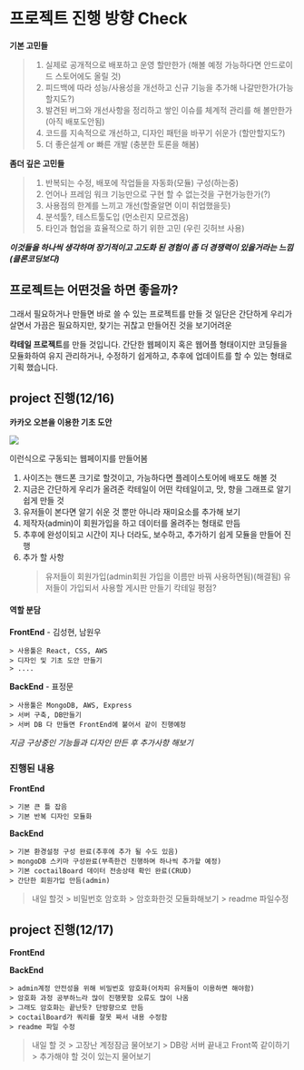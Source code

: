 # 프로젝트 진행 방향 Check

**기본 고민들**
>1. 실제로 공개적으로 배포하고 운영 할만한가 (해볼 예정 가능하다면 안드로이드 스토어에도 올릴 것)
>2. 피드백에 따라 성능/사용성을 개선하고 신규 기능을 추가해 나갈만한가(가능할지도?)
>3. 발견된 버그와 개선사항을 정리하고 쌓인 이슈를 체계적 관리를 해 볼만한가(아직 배포도안됨)
>4. 코드를 지속적으로 개선하고, 디자인 패턴을 바꾸기 쉬운가 (할만할지도?)
>5. 더 좋은설계 or 빠른 개발 (충분한 토론을 해봄)

**좀더 깊은 고민들**
>1. 반복되는 수정, 배포에 작업들을 자동화(모듈) 구성(하는중)
>2. 언어나 프레임 워크 기능만으로 구현 할 수 없는것을 구현가능한가(?)
>3. 사용점의 한계를 느끼고 개선(할줄알면 이미 취업했을듯)
>4. 분석툴?, 테스트툴도입 (먼소린지 모르겠음)
>5. 타인과 협업을 효율적으로 하기 위한 고민 (우린 깃허브 사용)

***이것들을 하나씩 생각하며 장기적이고 고도화 된 경험이 좀 더 경쟁력이 있을거라는 느낌(클론코딩보다)***


## 프로젝트는 어떤것을 하면 좋을까?

그래서 필요하거나 만들면 바로 쓸 수 있는 프로젝트를 만들 것
일단은 간단하게 우리가 살면서 가끔은 필요하지만, 찾기는 귀찮고 만들어진 것을 보기어려운

**칵테일 프로젝트**를 만들 것입니다.
간단한 웹페이지 혹은 웹어플 형태이지만 코딩들을 모듈화하여 유지 관리하거나, 수정하기 쉽게하고, 추후에
업데이트를 할 수 있는 형태로 기획 했습니다.


## project 진행(12/16)

**카카오 오븐을 이용한 기초 도안**

<img src ="https://user-images.githubusercontent.com/92348108/146396312-15dccb01-922b-44bb-9a57-f4c575785493.gif">

이런식으로 구동되는 웹페이지를 만들어봄
1. 사이즈는 핸드폰 크기로 할것이고, 가능하다면 플레이스토어에 배포도 해볼 것
2. 지금은 간단하게 우리가 올려준 칵테일이 어떤 칵테일이고, 맛, 향을 그래프로 알기 쉽게 만들 것
3. 유저들이 본다면 알기 쉬운 것 뿐만 아니라 재미요소를 추가해 보기
4. 제작자(admin)이 회원가입을 하고 데이터를 올려주는 형태로 만듬
5. 추후에 완성이되고 시간이 지나 더라도, 보수하고, 추가하기 쉽게 모듈을 만들어 진행
6. 추가 할 사항
    >  유저들이 회원가입(admin회원 가입을 이름만 바꿔 사용하면됨)(해결됨)
    >  유저들이 가입되서 사용할 게시판 만들기
    >   칵테일 평점?

#### 역할 분담
**FrontEnd** - 김성현, 남원우
>
    > 사용툴은 React, CSS, AWS
    > 디자인 및 기초 도안 만들기 
    > ....

**BackEnd** - 표정문
>
    > 사용툴은 MongoDB, AWS, Express 
    > 서버 구축, DB만들기
    > 서버 DB 다 만들면 FrontEnd에 붙어서 같이 진행예정

*지금 구상중인 기능들과 디자인 만든 후 추가사항 해보기*

### 진행된 내용
**FrontEnd**
>
    > 기본 큰 틀 잡음
    > 기본 반복 디자인 모듈화

**BackEnd**
>
    > 기본 환경설정 구성 완료(추후에 추가 될 수도 있음)
    > mongoDB 스키마 구성완료(부족한건 진행하며 하나씩 추가할 예정)
    > 기본 coctailBoard 데이터 전송상태 확인 완료(CRUD)
    > 간단한 회원가입 만듬(admin)

> 내일 할것
    > 비밀번호 암호화
    > 암호화한것 모듈화해보기
    > readme 파일수정

## project 진행(12/17)
**FrontEnd**

**BackEnd**
>
    > admin계정 안전성을 위해 비밀번호 암호화(어차피 유저들이 이용하면 해야함)
    > 암호화 과정 공부하느라 많이 진행못함 오류도 많이 나옴
    > 그래도 암호화는 끝난듯? 단방향으로 만듬
    > coctailBoard가 쿼리를 잘못 짜서 내용 수정함
    > readme 파일 수정

> 내일 할 것
    > 고장난 계정잠금 물어보기
    > DB랑 서버 끝내고 Front쪽 같이하기
    > 추가해야 할 것이 있는지 물어보기
